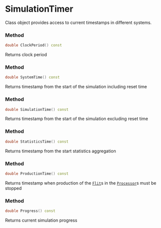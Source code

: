 # SimulationTimer

Class object provides access to current timestamps in different systems.


### Method
```c++
double ClockPeriod() const
```
Returns clock period

### Method
```c++
double SystemTime() const
```
Returns timestamp from the start of the simulation including reset time

### Method
```c++
double SimulationTime() const
```
Returns timestamp from the start of the simulation excluding reset time

### Method
```c++
double StatisticsTime() const
```
Returns timestamp from the start statistics aggregation

### Method
```c++
double ProductionTime() const
```
Returns timestamp when production of the 
[```Flit```](../data/flit.md)s 
in the [```Processor```](processor.md)s must be stopped

### Method
```c++
double Progress() const
```
Returns current simulation progress